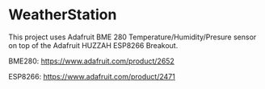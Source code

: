 # WeatherStation
This project uses Adafruit BME 280 Temperature/Humidity/Presure sensor on top of the 
Adafruit HUZZAH ESP8266 Breakout. 

BME280: 	https://www.adafruit.com/product/2652

ESP8266:	https://www.adafruit.com/product/2471
